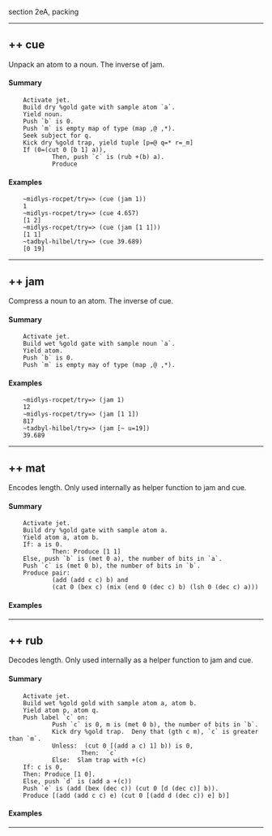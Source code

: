 section 2eA, packing

------------------------------------------------------------------------

++ cue
------

Unpack an atom to a noun. The inverse of jam.

#### Summary

        Activate jet.
        Build dry %gold gate with sample atom `a`.
        Yield noun.
        Push `b` is 0.
        Push `m` is empty map of type (map ,@ ,*).
        Seek subject for q.
        Kick dry %gold trap, yield tuple [p=@ q=* r=_m]
        If (0=(cut 0 [b 1] a)),
                Then, push `c` is (rub +(b) a).
                Produce

#### Examples

        ~midlys-rocpet/try=> (cue (jam 1))
        1
        ~midlys-rocpet/try=> (cue 4.657)
        [1 2]
        ~midlys-rocpet/try=> (cue (jam [1 1]))
        [1 1]
        ~tadbyl-hilbel/try=> (cue 39.689)
        [0 19]

------------------------------------------------------------------------

++ jam
------

Compress a noun to an atom. The inverse of cue.

#### Summary

        Activate jet.
        Build wet %gold gate with sample noun `a`.
        Yield atom.
        Push `b` is 0.
        Push `m` is empty may of type (map ,@ ,*).
                

#### Examples

        ~midlys-rocpet/try=> (jam 1)
        12
        ~midlys-rocpet/try=> (jam [1 1])
        817
        ~tadbyl-hilbel/try=> (jam [~ u=19])
        39.689

------------------------------------------------------------------------

++ mat
------

Encodes length. Only used internally as helper function to jam and cue.

#### Summary

        Activate jet.
        Build dry %gold gate with sample atom a.
        Yield atom a, atom b.
        If: a is 0.
                Then: Produce [1 1]
        Else, push `b` is (met 0 a), the number of bits in `a`.
        Push `c` is (met 0 b), the number of bits in `b`.
        Produce pair: 
                (add (add c c) b) and
                (cat 0 (bex c) (mix (end 0 (dec c) b) (lsh 0 (dec c) a)))

#### Examples

------------------------------------------------------------------------

++ rub
------

Decodes length. Only used internally as a helper function to jam and
cue.

#### Summary

        Activate jet.
        Build wet %gold gold with sample atom a, atom b.
        Yield atom p, atom q.
        Push label `c` on:
                Push `c` is 0, m is (met 0 b), the number of bits in `b`.
                Kick dry %gold trap.  Deny that (gth c m), `c` is greater than `m`.
                Unless:  (cut 0 [(add a c) 1] b)) is 0,
                        Then:  `c`
                Else:  Slam trap with +(c)
        If: c is 0,
        Then: Produce [1 0].
        Else, push `d` is (add a +(c))
        Push `e` is (add (bex (dec c)) (cut 0 [d (dec c)] b)).
        Produce [(add (add c c) e) (cut 0 [(add d (dec c)) e] b)]

#### Examples

------------------------------------------------------------------------
